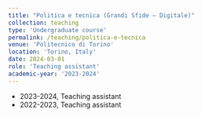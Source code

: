 ```yaml
---
title: "Politica e tecnica (Grandi Sfide – Digitale)"
collection: teaching
type: 'Undergraduate course'
permalink: /teaching/politica-e-tecnica
venue: 'Politecnico di Torino'
location: 'Torino, Italy'
date: 2024-03-01
role: 'Teaching assistant'
academic-year: '2023-2024'
---
```



* 2023-2024, Teaching assistant
* 2022-2023, Teaching assistant
